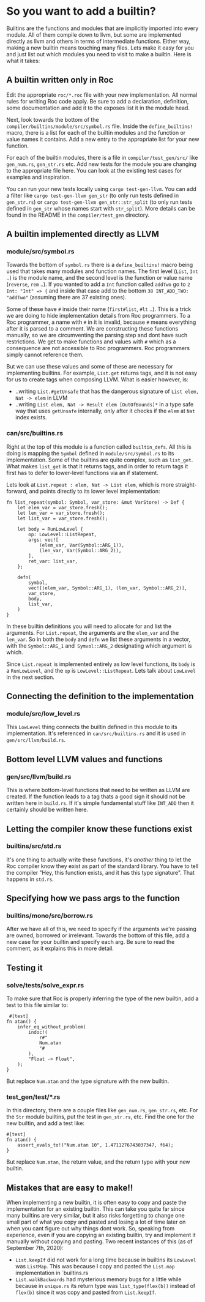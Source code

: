 # So you want to add a builtin?

Builtins are the functions and modules that are implicitly imported into every module. All of them compile down to llvm, but some are implemented directly as llvm and others in terms of intermediate functions. Either way, making a new builtin means touching many files. Lets make it easy for you and just list out which modules you need to visit to make a builtin. Here is what it takes:

## A builtin written only in Roc

Edit the appropriate `roc/*.roc` file with your new implementation. All normal rules for writing Roc code apply. Be sure to add a declaration, definition, some documentation and add it to the exposes list it in the module head.

Next, look towards the bottom of the  `compiler/builtins/module/src/symbol.rs` file. Inside the `define_builtins!` macro, there is a list for each of the builtin modules and the function or value names it contains. Add a new entry to the appropriate list for your new function.

For each of the builtin modules, there is a file in `compiler/test_gen/src/` like `gen_num.rs`, `gen_str.rs` etc. Add new tests for the module you are changing to the appropriate file here. You can look at the existing test cases for examples and inspiration.

You can run your new tests locally using `cargo test-gen-llvm`. You can add a filter like `cargo test-gen-llvm gen_str` (to only run tests defined in `gen_str.rs`) or `cargo test-gen-llvm gen_str::str_split` (to only run tests defined in `gen_str` whose names start with `str_split`). More details can be found in the README in the `compiler/test_gen` directory.

## A builtin implemented directly as LLVM

### module/src/symbol.rs

Towards the bottom of `symbol.rs` there is a `define_builtins!` macro being used that takes many modules and function names. The first level (`List`, `Int` ..) is the module name, and the second level is the function or value name (`reverse`, `rem` ..). If you wanted to add a `Int` function called `addTwo` go to `2 Int: "Int" => {` and inside that case add to the bottom `38 INT_ADD_TWO: "addTwo"` (assuming there are 37 existing ones).

Some of these have `#` inside their name (`first#list`, `#lt` ..). This is a trick we are doing to hide implementation details from Roc programmers. To a Roc programmer, a name with `#` in it is invalid, because `#` means everything after it is parsed to a comment. We are constructing these functions manually, so we are circumventing the parsing step and dont have such restrictions. We get to make functions and values with `#` which as a consequence are not accessible to Roc programmers. Roc programmers simply cannot reference them.

But we can use these values and some of these are necessary for implementing builtins. For example, `List.get` returns tags, and it is not easy for us to create tags when composing LLVM. What is easier however, is:

- ..writing `List.#getUnsafe` that has the dangerous signature of `List elem, Nat -> elem` in LLVM
- ..writing `List elem, Nat -> Result elem [OutOfBounds]*` in a type safe way that uses `getUnsafe` internally, only after it checks if the `elem` at `Nat` index exists.


### can/src/builtins.rs

Right at the top of this module is a function called `builtin_defs`. All this is doing is mapping the `Symbol` defined in `module/src/symbol.rs` to its implementation. Some of the builtins are quite complex, such as `list_get`. What makes `list_get` is that it returns tags, and in order to return tags it first has to  defer to lower-level functions via an if statement.

Lets look at `List.repeat : elem, Nat -> List elem`, which is more straight-forward, and points directly to its lower level implementation:

```
fn list_repeat(symbol: Symbol, var_store: &mut VarStore) -> Def {
    let elem_var = var_store.fresh();
    let len_var = var_store.fresh();
    let list_var = var_store.fresh();

    let body = RunLowLevel {
        op: LowLevel::ListRepeat,
        args: vec![
            (elem_var, Var(Symbol::ARG_1)),
            (len_var, Var(Symbol::ARG_2)),
        ],
        ret_var: list_var,
    };

    defn(
        symbol,
        vec![(elem_var, Symbol::ARG_1), (len_var, Symbol::ARG_2)],
        var_store,
        body,
        list_var,
    )
}
```

In these builtin definitions you will need to allocate for and list the arguments. For `List.repeat`, the arguments are the `elem_var` and the `len_var`. So in both the `body` and `defn` we list these arguments in a vector, with the `Symbol::ARG_1` and` Symvol::ARG_2` designating which argument is which.

Since `List.repeat` is implemented entirely as low level functions, its `body` is a `RunLowLevel`, and the `op` is `LowLevel::ListRepeat`. Lets talk about `LowLevel` in the next section.

## Connecting the definition to the implementation

### module/src/low_level.rs

This `LowLevel` thing connects the builtin defined in this module to its implementation. It's referenced in `can/src/builtins.rs` and it is used in `gen/src/llvm/build.rs`.

## Bottom level LLVM values and functions

### gen/src/llvm/build.rs

This is where bottom-level functions that need to be written as LLVM are created. If the function leads to a tag thats a good sign it should not be written here in `build.rs`. If it's simple fundamental stuff like `INT_ADD` then it certainly should be written here.

## Letting the compiler know these functions exist

### builtins/src/std.rs

It's one thing to actually write these functions, it's _another_ thing to let the Roc compiler know they exist as part of the standard library. You have to tell the compiler "Hey, this function exists, and it has this type signature". That happens in `std.rs`.

## Specifying how we pass args to the function

### builtins/mono/src/borrow.rs

After we have all of this, we need to specify if the arguments we're passing are owned, borrowed or irrelevant. Towards the bottom of this file, add a new case for your builtin and specify each arg. Be sure to read the comment, as it explains this in more detail.

## Testing it

### solve/tests/solve_expr.rs

To make sure that Roc is properly inferring the type of the new builtin, add a test to this file similar to:

```
 #[test]
fn atan() {
    infer_eq_without_problem(
        indoc!(
            r#"
            Num.atan
            "#
        ),
        "Float -> Float",
    );
}
```

But replace `Num.atan` and the type signature with the new builtin.

### test_gen/test/*.rs

In this directory, there are a couple files like `gen_num.rs`, `gen_str.rs`, etc. For the `Str` module builtins, put the test in `gen_str.rs`, etc. Find the one for the new builtin, and add a test like:

```
#[test]
fn atan() {
    assert_evals_to!("Num.atan 10", 1.4711276743037347, f64);
}
```

But replace `Num.atan`, the return value, and the return type with your new builtin.

## Mistakes that are easy to make!!

When implementing a new builtin, it is often easy to copy and paste the implementation for an existing builtin. This can take you quite far since many builtins are very similar, but it also risks forgetting to change one small part of what you copy and pasted and losing a lot of time later on when you cant figure out why things dont work. So, speaking from experience, even if you are copying an existing builtin, try and implement it manually without copying and pasting. Two recent instances of this (as of September 7th, 2020):

- `List.keepIf` did not work for a long time because in builtins its `LowLevel` was `ListMap`. This was because I copy and pasted the `List.map` implementation in `builtins.rs
- `List.walkBackwards` had mysterious memory bugs for a little while because in `unique.rs` its return type was `list_type(flex(b))` instead of `flex(b)` since it was copy and pasted from `List.keepIf`.
